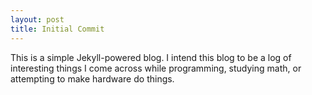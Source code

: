 ```yaml
---
layout: post
title: Initial Commit
---
```

 
This is a simple Jekyll-powered blog. I intend this blog to be a log of interesting things I come across while programming, studying math, or attempting to make hardware do things.
